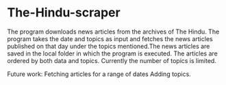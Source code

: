 # The-Hindu-scraper
The program downloads news articles from the archives of The Hindu. The program takes the date and topics as input and fetches the news articles published on that day under the topics mentioned.The news articles are saved in the local folder in which the program is executed. The articles are ordered by both data and topics.
Currently the number of topics is limited.

Future work:
Fetching articles for a range of dates
Adding topics.
